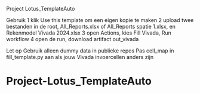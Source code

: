 Project Lotus_TemplateAuto

Gebruik
1 klik Use this template om een eigen kopie te maken
2 upload twee bestanden in de root, All_Reports.xlsx of All_Reports spatie 1.xlsx, en Rekenmodel Vivada 2024.xlsx
3 open Actions, kies Fill Vivada, Run workflow
4 open de run, download artifact out_vivada

Let op
Gebruik alleen dummy data in publieke repos
Pas cell_map in fill_template.py aan als jouw Vivada invoercellen anders zijn
# Project-Lotus_TemplateAuto
